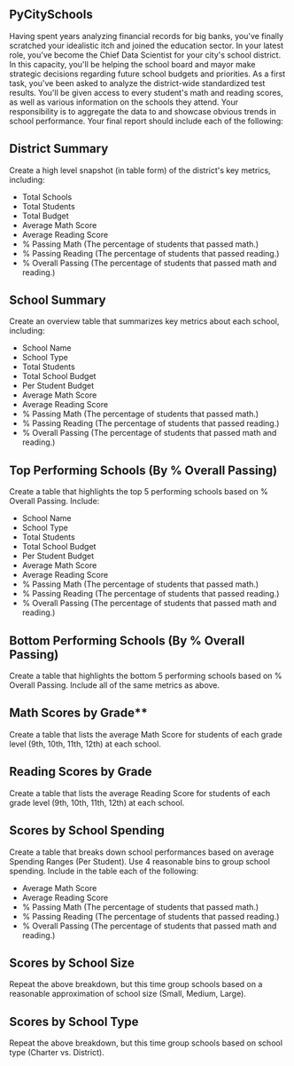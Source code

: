 ## PyCitySchools
Having spent years analyzing financial records for big banks, you've finally scratched your idealistic itch and joined the education sector. In your latest role, you've become the Chief Data Scientist for your city's school district. In this capacity, you'll be helping the  school board and mayor make strategic decisions regarding future school budgets and priorities.
As a first task, you've been asked to analyze the district-wide standardized test results. You'll be given access to every student's math and reading scores, as well as various information on the schools they attend. Your responsibility is to aggregate the data to and showcase obvious trends in school performance.
Your final report should include each of the following:

## District Summary
Create a high level snapshot (in table form) of the district's key metrics, including:
- Total Schools
- Total Students
- Total Budget
- Average Math Score
- Average Reading Score
- % Passing Math (The percentage of students that passed math.)
- % Passing Reading (The percentage of students that passed reading.)
- % Overall Passing (The percentage of students that passed math and reading.)

## School Summary
Create an overview table that summarizes key metrics about each school, including:
- School Name
- School Type
- Total Students
- Total School Budget
- Per Student Budget
- Average Math Score
- Average Reading Score
- % Passing Math (The percentage of students that passed math.)
- % Passing Reading (The percentage of students that passed reading.)
- % Overall Passing (The percentage of students that passed math and reading.)

## Top Performing Schools (By % Overall Passing)
Create a table that highlights the top 5 performing schools based on % Overall Passing. Include:
- School Name
- School Type
- Total Students
- Total School Budget
- Per Student Budget
- Average Math Score
- Average Reading Score
- % Passing Math (The percentage of students that passed math.)
- % Passing Reading (The percentage of students that passed reading.)
- % Overall Passing (The percentage of students that passed math and reading.)

## Bottom Performing Schools (By % Overall Passing)
Create a table that highlights the bottom 5 performing schools based on % Overall Passing. Include all of the same metrics as above.

## Math Scores by Grade**
Create a table that lists the average Math Score for students of each grade level (9th, 10th, 11th, 12th) at each school.

## Reading Scores by Grade
Create a table that lists the average Reading Score for students of each grade level (9th, 10th, 11th, 12th) at each school.

## Scores by School Spending
Create a table that breaks down school performances based on average Spending Ranges (Per Student). Use 4 reasonable bins to group school spending. Include in the table each of the following:
- Average Math Score
- Average Reading Score
- % Passing Math (The percentage of students that passed math.)
- % Passing Reading (The percentage of students that passed reading.)
- % Overall Passing (The percentage of students that passed math and reading.)

## Scores by School Size
Repeat the above breakdown, but this time group schools based on a reasonable approximation of school size (Small, Medium, Large).

## Scores by School Type
Repeat the above breakdown, but this time group schools based on school type (Charter vs. District).


